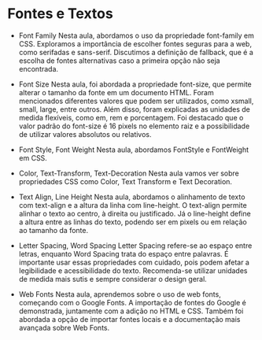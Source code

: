 # Fontes e Textos

* Font Family
Nesta aula, abordamos o uso da propriedade font-family em CSS. Exploramos a importância de escolher fontes seguras para a web, como serifadas e sans-serif. Discutimos a definição de fallback, que é a escolha de fontes alternativas caso a primeira opção não seja encontrada.

* Font Size
Nesta aula, foi abordada a propriedade font-size, que permite alterar o tamanho da fonte em um documento HTML. Foram mencionados diferentes valores que podem ser utilizados, como xsmall, small, large, entre outros. Além disso, foram explicadas as unidades de medida flexíveis, como em, rem e porcentagem. Foi destacado que o valor padrão do font-size é 16 pixels no elemento raiz e a possibilidade de utilizar valores absolutos ou relativos.

* Font Style, Font Weight
Nesta aula, abordamos FontStyle e FontWeight em CSS.

* Color, Text-Transform, Text-Decoration
Nesta aula vamos ver sobre propriedades CSS como Color, Text Transform e Text Decoration.

* Text Align, Line Height
Nesta aula, abordamos o alinhamento de texto com text-align e a altura da linha com line-height. O text-align permite alinhar o texto ao centro, à direita ou justificado. Já o line-height define a altura entre as linhas do texto, podendo ser em pixels ou em relação ao tamanho da fonte.

* Letter Spacing, Word Spacing
Letter Spacing refere-se ao espaço entre letras, enquanto Word Spacing trata do espaço entre palavras. É importante usar essas propriedades com cuidado, pois podem afetar a legibilidade e acessibilidade do texto. Recomenda-se utilizar unidades de medida mais sutis e sempre considerar o design geral.

* Web Fonts
Nesta aula, aprendemos sobre o uso de web fonts, começando com o Google Fonts. A importação de fontes do Google é demonstrada, juntamente com a adição no HTML e CSS. Também foi abordada a opção de importar fontes locais e a documentação mais avançada sobre Web Fonts.
